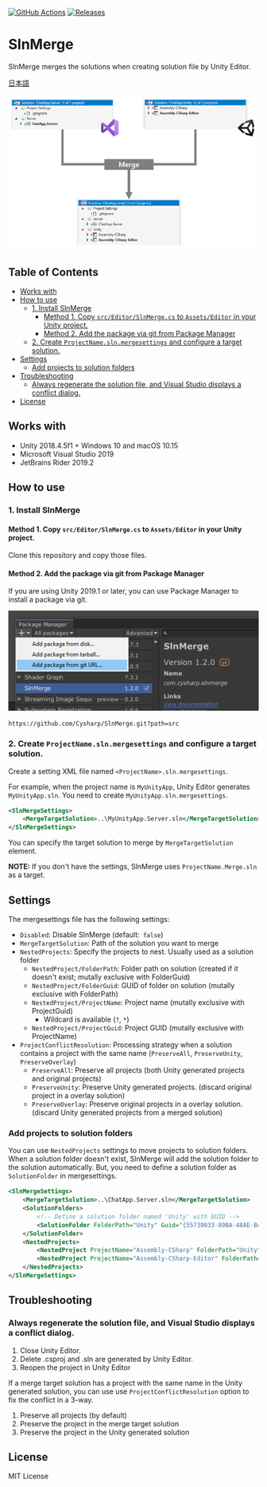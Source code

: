 [![GitHub Actions](https://github.com/Cysharp/SlnMerge/workflows/Build-Debug/badge.svg)](https://github.com/Cysharp/SlnMerge/actions) [![Releases](https://img.shields.io/github/release/Cysharp/SlnMerge.svg)](https://github.com/Cysharp/SlnMerge/releases)

# SlnMerge

SlnMerge merges the solutions when creating solution file by Unity Editor.

[日本語](README.ja.md)

![](docs/images/SlnMerge-Image-01.png)

<!-- START doctoc generated TOC please keep comment here to allow auto update -->
<!-- DON'T EDIT THIS SECTION, INSTEAD RE-RUN doctoc TO UPDATE -->
## Table of Contents

- [Works with](#works-with)
- [How to use](#how-to-use)
  - [1. Install SlnMerge](#1-install-slnmerge)
    - [Method 1. Copy `src/Editor/SlnMerge.cs` to `Assets/Editor` in your Unity project.](#method-1-copy-srceditorslnmergecs-to-assetseditor-in-your-unity-project)
    - [Method 2. Add the package via git from Package Manager](#method-2-add-the-package-via-git-from-package-manager)
  - [2. Create `ProjectName.sln.mergesettings` and configure a target solution.](#2-create-projectnameslnmergesettings-and-configure-a-target-solution)
- [Settings](#settings)
  - [Add projects to solution folders](#add-projects-to-solution-folders)
- [Troubleshooting](#troubleshooting)
  - [Always regenerate the solution file, and Visual Studio displays a conflict dialog.](#always-regenerate-the-solution-file-and-visual-studio-displays-a-conflict-dialog)
- [License](#license)

<!-- END doctoc generated TOC please keep comment here to allow auto update -->

## Works with
- Unity 2018.4.5f1 + Windows 10 and macOS 10.15
- Microsoft Visual Studio 2019
- JetBrains Rider 2019.2

## How to use

### 1. Install SlnMerge
#### Method 1. Copy `src/Editor/SlnMerge.cs` to `Assets/Editor` in your Unity project.
Clone this repository and copy those files.

#### Method 2. Add the package via git from Package Manager
If you are using Unity 2019.1 or later, you can use Package Manager to install a package via git.

![](docs/images/SlnMerge-Image-02.png)

```
https://github.com/Cysharp/SlnMerge.git?path=src
```

### 2. Create `ProjectName.sln.mergesettings` and configure a target solution.
Create a setting XML file named `<ProjectName>.sln.mergesettings`.

For example, when the project name is `MyUnityApp`, Unity Editor generates `MyUnityApp.sln`. You need to create `MyUnityApp.sln.mergesettings`.

```xml
<SlnMergeSettings>
    <MergeTargetSolution>..\MyUnityApp.Server.sln</MergeTargetSolution>
</SlnMergeSettings>
```

You can specify the target solution to merge by `MergeTargetSolution` element.

**NOTE:** If you don't have the settings, SlnMerge uses `ProjectName.Merge.sln` as a target.

## Settings

The mergesettings file has the following settings:

- `Disabled`: Disable SlnMerge (default:` false`)
- `MergeTargetSolution`: Path of the solution you want to merge
- `NestedProjects`: Specify the projects to nest. Usually used as a solution folder
    - `NestedProject/FolderPath`: Folder path on solution (created if it doesn't exist; mutally exclusive with FolderGuid)
    - `NestedProject/FolderGuid`: GUID of folder on solution (mutally exclusive with FolderPath)
    - `NestedProject/ProjectName`: Project name (mutally exclusive with ProjectGuid)
        - Wildcard is available (`?`, `*`)
    - `NestedProject/ProjectGuid`: Project GUID (mutally exclusive with ProjectName)
- `ProjectConflictResolution`: Processing strategy when a solution contains a project with the same name (`PreserveAll`, `PreserveUnity`, `PreserveOverlay`)
    - `PreserveAll`: Preserve all projects (both Unity generated projects and original projects)
    - `PreserveUnity`: Preserve Unity generated projects. (discard original project in a overlay solution)
    - `PreserveOverlay`: Preserve original projects in a overlay solution. (discard Unity generated projects from a merged solution)

### Add projects to solution folders
You can use `NestedProjects` settings to move projects to solution folders.
When a solution folder doesn't exist, SlnMerge will add the solution folder to the solution automatically. But, you need to define a solution folder as `SolutionFolder` in mergesettings.

```xml
<SlnMergeSettings>
    <MergeTargetSolution>..\ChatApp.Server.sln</MergeTargetSolution>
    <SolutionFolders>
        <!-- Define a solution folder named 'Unity' with GUID -->
        <SolutionFolder FolderPath="Unity" Guid="{55739033-89BA-48AE-B482-843AFD452468}">
    </SolutionFolder>
    <NestedProjects>
        <NestedProject ProjectName="Assembly-CSharp" FolderPath="Unity" />
        <NestedProject ProjectName="Assembly-CSharp-Editor" FolderPath="Unity" />
    </NestedProjects>
</SlnMergeSettings>
```

## Troubleshooting
### Always regenerate the solution file, and Visual Studio displays a conflict dialog.
1. Close Unity Editor.
2. Delete .csproj and .sln are generated by Unity Editor.
3. Reopen the project in Unity Editor

If a merge target solution has a project with the same name in the Unity generated solution, you can use use `ProjectConflictResolution` option to fix the conflict in a 3-way.

1. Preserve all projects (by default)
2. Preserve the project in the merge target solution
3. Preserve the project in the Unity generated solution

## License
MIT License
